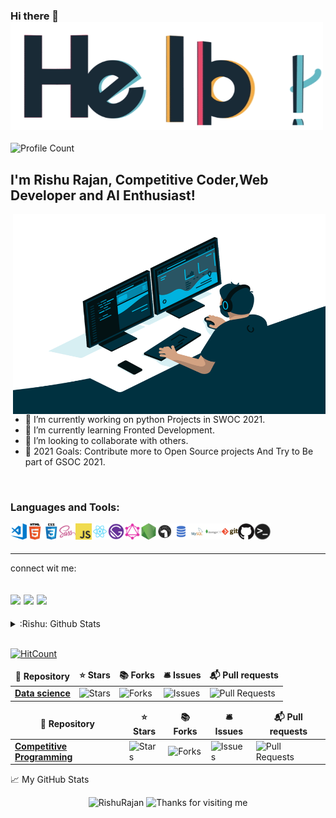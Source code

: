 
### Hi there 👋 <img src="https://github.com/RishuRajan/RishuRajan/blob/master/Hello.gif" width="500px">
![Profile Count](https://komarev.com/ghpvc/?username=Prince-1501) 


 
## I'm Rishu Rajan, Competitive Coder,Web Developer and AI Enthusiast!
 <img align="right" alt="GIF" src="https://github.com/RishuRajan/RishuRajan/blob/master/Rishu.gif?raw=true" width="500" height="320" />
  

- 🔭 I’m currently working on python Projects in SWOC 2021.
- 🌱 I’m currently learning Fronted Development.
- 👯 I’m looking to collaborate with others.
- 🥅 2021 Goals: Contribute more to Open Source projects And Try to Be part of GSOC 2021.

<br />


### Languages and Tools:

<img align="left" alt="Visual Studio Code" width="26px" src="https://raw.githubusercontent.com/github/explore/80688e429a7d4ef2fca1e82350fe8e3517d3494d/topics/visual-studio-code/visual-studio-code.png" />
<img align="left" alt="HTML5" width="26px" src="https://raw.githubusercontent.com/github/explore/80688e429a7d4ef2fca1e82350fe8e3517d3494d/topics/html/html.png" />
<img align="left" alt="CSS3" width="26px" src="https://raw.githubusercontent.com/github/explore/80688e429a7d4ef2fca1e82350fe8e3517d3494d/topics/css/css.png" />
<img align="left" alt="Sass" width="26px" src="https://raw.githubusercontent.com/github/explore/80688e429a7d4ef2fca1e82350fe8e3517d3494d/topics/sass/sass.png" />
<img align="left" alt="JavaScript" width="26px" src="https://raw.githubusercontent.com/github/explore/80688e429a7d4ef2fca1e82350fe8e3517d3494d/topics/javascript/javascript.png" />
<img align="left" alt="React" width="26px" src="https://raw.githubusercontent.com/github/explore/80688e429a7d4ef2fca1e82350fe8e3517d3494d/topics/react/react.png" />
<img align="left" alt="Gatsby" width="26px" src="https://raw.githubusercontent.com/github/explore/e94815998e4e0713912fed477a1f346ec04c3da2/topics/gatsby/gatsby.png" />
<img align="left" alt="GraphQL" width="26px" src="https://raw.githubusercontent.com/github/explore/80688e429a7d4ef2fca1e82350fe8e3517d3494d/topics/graphql/graphql.png" />
<img align="left" alt="Node.js" width="26px" src="https://raw.githubusercontent.com/github/explore/80688e429a7d4ef2fca1e82350fe8e3517d3494d/topics/nodejs/nodejs.png" />
<img align="left" alt="Deno" width="26px" src="https://raw.githubusercontent.com/github/explore/361e2821e2dea67711cde99c9c40ed357061cf27/topics/deno/deno.png" />
<img align="left" alt="SQL" width="26px" src="https://raw.githubusercontent.com/github/explore/80688e429a7d4ef2fca1e82350fe8e3517d3494d/topics/sql/sql.png" />
<img align="left" alt="MySQL" width="26px" src="https://raw.githubusercontent.com/github/explore/80688e429a7d4ef2fca1e82350fe8e3517d3494d/topics/mysql/mysql.png" />
<img align="left" alt="MongoDB" width="26px" src="https://raw.githubusercontent.com/github/explore/80688e429a7d4ef2fca1e82350fe8e3517d3494d/topics/mongodb/mongodb.png" />
<img align="left" alt="Git" width="26px" src="https://raw.githubusercontent.com/github/explore/80688e429a7d4ef2fca1e82350fe8e3517d3494d/topics/git/git.png" />
<img align="left" alt="GitHub" width="26px" src="https://raw.githubusercontent.com/github/explore/78df643247d429f6cc873026c0622819ad797942/topics/github/github.png" />
<img align="left" alt="Terminal" width="26px" src="https://raw.githubusercontent.com/github/explore/80688e429a7d4ef2fca1e82350fe8e3517d3494d/topics/terminal/terminal.png" />

<br />
<br />

---
connect wit me:

[![](https://img.shields.io/badge/LinkedIn-rishurajan-blue)](https://www.linkedin.com/in/rishu-r-512007156/)
[![](https://img.shields.io/badge/Gmail-rishurajan57-red)](mailto:rishurajan57@gmail.com)
[![](https://img.shields.io/badge/hackerearth-rishurajan82-brightgreen)](https://www.hackerearth.com/@rishurajan82)
---


<details>
  <summary>:Rishu: Github Stats</summary>
  <img align="left" alt="Rishu's Github Stats" src="https://github-readme-stats.codestackr.vercel.app/api?username=RishuRajan&show_icons=true&hide_border=true" />

  <summary>:zap: Most Used Languages</summary>

   <img align="left" alt="Rishu's GitHub Top Languages" src="https://github-readme-stats.vercel.app/api/top-langs/?username=RishuRajan" />
</details>
<br>


[![HitCount](http://hits.dwyl.com/RishuRajan/RishuRajan/RishuRajan.svg)](http://hits.dwyl.com/RishuRajan/RisuRajan/RishuRajan) 

<table>
  <thead align="center">
    <tr border: none;>
      <td><b>🎁 Repository</b></td>
      <td><b>⭐ Stars</b></td>
      <td><b>📚 Forks</b></td>
      <td><b>🛎 Issues</b></td>
      <td><b>📬 Pull requests</b></td>
    </tr>
  </thead>
  <tbody>
    <tr>
	<td><a href="https://github.com/RishuRajan/Data-Science"><b>Data science</b></a></td>
	<td><img alt="Stars" src="https://img.shields.io/github/stars/RishuRajan/Data-Science?style=flat-square&labelColor=343b41"/></td>
	<td><img alt="Forks" src="https://img.shields.io/github/forks/RishuRajan/Data-Science?style=flat-square&labelColor=343b41"/></td>
	<td><img alt="Issues" src="https://img.shields.io/github/issues/RishuRajan/Data-Science?style=flat-square&labelColor=343b41"/></td>
	<td><img alt="Pull Requests" src="https://img.shields.io/github/issues-pr/RishuRajan/Data-Science?style=flat-square&labelColor=343b41"/></td>
    </tr>
  </tbody>
</table>

<table>
  <thead align="center">
    <tr border: none;>
      <td><b>🎁 Repository</b></td>
      <td><b>⭐ Stars</b></td>
      <td><b>📚 Forks</b></td>
      <td><b>🛎 Issues</b></td>
      <td><b>📬 Pull requests</b></td>
    </tr>
  </thead>
  <tbody>

<tr>
	<td><a href="https://github.com/RishuRajan/CompetitiveProgramming"><b>Competitive Programming</b></a></td>
	<td><img alt="Stars" src="https://img.shields.io/github/stars/RishuRajan/CompetitiveProgramming?style=flat-square&labelColor=343b41"/></td>
	<td><img alt="Forks" src="https://img.shields.io/github/forks/RishuRajan/CompetitiveProgramming?style=flat-square&labelColor=343b41"/></td>
	<td><img alt="Issues" src="https://img.shields.io/github/issues/RishuRajan/CompetitiveProgramming?style=flat-square&labelColor=343b41"/></td>
	<td><img alt="Pull Requests" src="https://img.shields.io/github/issues-pr/RishuRajan/CompetitiveProgramming?style=flat-square&labelColor=343b41"/></td>
    </tr>
     </thead>
  </tbody>
  </table>


📈 My GitHub Stats

<p align="center"> <img src="https://github-readme-stats.vercel.app/api?username=RishuRajan&show_icons=true&theme=gotham" alt="RishuRajan" />

<img height="120" alt="Thanks for visiting me" width="100%" src="https://raw.githubusercontent.com/BrunnerLivio/brunnerlivio/master/images/marquee.svg" />



